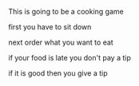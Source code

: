 This is going to be a cooking game

first you have to sit down

next order what you want to eat

if your food is late you don't pay a tip

if it is good then you give a tip
